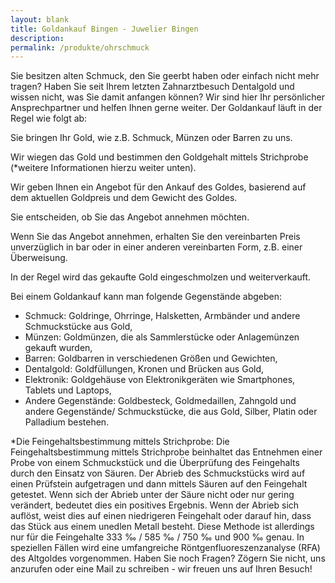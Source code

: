 ```yaml
---
layout: blank
title: Goldankauf Bingen - Juwelier Bingen
description: 
permalink: /produkte/ohrschmuck
---
```


Sie besitzen alten Schmuck, den Sie geerbt haben oder einfach nicht mehr tragen? Haben Sie seit Ihrem letzten Zahnarztbesuch Dentalgold und wissen nicht, was Sie damit anfangen können? Wir sind hier Ihr persönlicher Ansprechpartner und helfen Ihnen gerne weiter.
Der Goldankauf läuft in der Regel wie folgt ab:

Sie bringen Ihr Gold, wie z.B. Schmuck, Münzen oder Barren zu uns. 

Wir wiegen das Gold und bestimmen den Goldgehalt mittels Strichprobe (*weitere Informationen hierzu weiter unten). 

Wir geben Ihnen ein Angebot für den Ankauf des Goldes, basierend auf dem aktuellen Goldpreis und dem Gewicht des Goldes.

Sie entscheiden, ob Sie das Angebot annehmen möchten.

Wenn Sie das Angebot annehmen, erhalten Sie den vereinbarten Preis unverzüglich in bar oder in einer anderen vereinbarten Form, z.B. einer Überweisung.

In der Regel wird das gekaufte Gold eingeschmolzen und weiterverkauft.

Bei einem Goldankauf kann man folgende Gegenstände abgeben:

- Schmuck: Goldringe, Ohrringe, Halsketten, Armbänder und andere Schmuckstücke aus Gold,
- Münzen: Goldmünzen, die als Sammlerstücke oder Anlagemünzen gekauft wurden,
- Barren: Goldbarren in verschiedenen Größen und Gewichten,
- Dentalgold: Goldfüllungen, Kronen und Brücken aus Gold,
- Elektronik: Goldgehäuse von Elektronikgeräten wie Smartphones, Tablets und Laptops,
- Andere Gegenstände: Goldbesteck, Goldmedaillen, Zahngold und andere Gegenstände/ Schmuckstücke, die aus Gold, Silber, Platin oder Palladium bestehen.
 
*Die Feingehaltsbestimmung mittels Strichprobe:
Die Feingehaltsbestimmung mittels Strichprobe beinhaltet das Entnehmen einer Probe von einem Schmuckstück und die Überprüfung des Feingehalts durch den Einsatz von Säuren. Der Abrieb des Schmuckstücks wird auf einen Prüfstein aufgetragen und dann mittels Säuren auf den Feingehalt getestet. Wenn sich der Abrieb unter der Säure nicht oder nur gering verändert, bedeutet dies ein positives Ergebnis. Wenn der Abrieb sich auflöst, weist dies auf einen niedrigeren Feingehalt oder darauf hin, dass das Stück aus einem unedlen Metall besteht. Diese Methode ist allerdings nur für die Feingehalte 333 ‰ / 585 ‰ / 750 ‰ und 900 ‰ genau. In speziellen Fällen wird eine umfangreiche Röntgenfluoreszenzanalyse (RFA) des Altgoldes vorgenommen. 
Haben Sie noch Fragen? Zögern Sie nicht, uns anzurufen oder eine Mail zu schreiben - wir freuen uns auf Ihren Besuch! 

